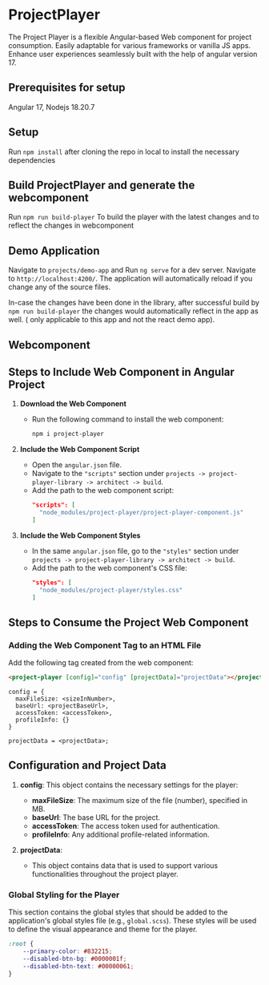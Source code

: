 # ProjectPlayer

The Project Player is a flexible Angular-based Web component for project consumption. Easily adaptable for various frameworks or vanilla JS apps. Enhance user experiences seamlessly built with the help of angular version 17.
## Prerequisites for setup

Angular 17, Nodejs 18.20.7

## Setup

Run `npm install` after cloning the repo in local to install the necessary dependencies

## Build ProjectPlayer and generate the webcomponent

Run `npm run build-player` To build the player with the latest changes and to reflect the changes in webcomponent

## Demo Application

Navigate to `projects/demo-app` and Run `ng serve` for a dev server. Navigate to `http://localhost:4200/`. The application will automatically reload if you change any of the source files.

In-case the changes have been done in the library, after successful build by `npm run build-player` the changes would automatically reflect in the app as well. ( only applicable to this app and not the react demo app).

## Webcomponent

## Steps to Include Web Component in Angular Project

1. **Download the Web Component**
   - Run the following command to install the web component:
     ```bash
     npm i project-player
     ```

2. **Include the Web Component Script**
   - Open the `angular.json` file.
   - Navigate to the `"scripts"` section under `projects -> project-player-library -> architect -> build`.
   - Add the path to the web component script:
     ```json
     "scripts": [
       "node_modules/project-player/project-player-component.js"
     ]
     ```

3. **Include the Web Component Styles**
   - In the same `angular.json` file, go to the `"styles"` section under `projects -> project-player-library -> architect -> build`.
   - Add the path to the web component's CSS file:
     ```json
     "styles": [
       "node_modules/project-player/styles.css"
     ]
     ```


## Steps to Consume the Project Web Component

###  Adding the Web Component Tag to an HTML File
Add the following tag created from the web component:

```html
<project-player [config]="config" [projectData]="projectData"></project-player>
```
```
config = {
  maxFileSize: <sizeInNumber>,
  baseUrl: <projectBaseUrl>,
  accessToken: <accessToken>,
  profileInfo: {}
}
```
```
projectData = <projectData>;
```

## Configuration and Project Data

1. **config**: This object contains the necessary settings for the player:
   - **maxFileSize**: The maximum size of the file (number), specified in MB.
   - **baseUrl**: The base URL for the project.
   - **accessToken**: The access token used for authentication.
   - **profileInfo**: Any additional profile-related information.

2. **projectData**:
   - This object contains data that is used to support various functionalities throughout the project player.

### Global Styling for the Player
This section contains the global styles that should be added to the application's global styles file (e.g., `global.scss`). These styles will be used to define the visual appearance and theme for the player.

```css
:root {
    --primary-color: #832215;
    --disabled-btn-bg: #0000001f;
    --disabled-btn-text: #00000061;
}
